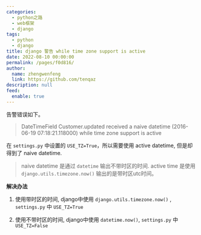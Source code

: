 ```yaml
---
categories: 
  - python之路
  - web框架
  - django
tags: 
  - python
  - django
title: django 警告 while time zone support is active
date: 2022-08-10 00:00:00
permalink: /pages/f0d816/
author: 
  name: zhengwenfeng
  link: https://github.com/tenqaz
description: null
feed: 
  enable: true
---
```




告警错误如下。

>DateTimeField Customer.updated received a naive datetime (2016-06-19 07:18:21.118000) while time zone support is active

在 `settings.py` 中设置的 `USE_TZ=True`，所以需要使用 active datetime, 但是却得到了 naive datetime.

>naive datetime 是通过 `datetime` 输出不带时区的时间.
>active time 是使用`django.utils.timezone.now()`  输出的是带时区utc时间。

**解决办法**
1. 使用带时区的时间, django中使用
`django.utils.timezone.now()` , `settings.py`  中 `USE_TZ=True`

2. 使用不带时区的时间, django中使用 `datetime.now()`, `settings.py` 中 `USE_TZ=False`